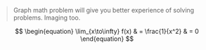 > Graph math problem will give you better experience of solving problems. Imaging too.

$$
\begin{equation}
\lim_{x\to\infty} f(x) & = \frac{1}{x^2}
& = 0
\end{equation}
$$